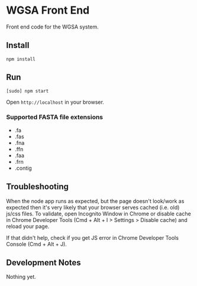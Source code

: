WGSA Front End
==========

Front end code for the WGSA system.

Install
----------------
`npm install`

Run
----------------
`[sudo] npm start`

Open `http://localhost` in your browser.

### Supported FASTA file extensions
* .fa
* .fas
* .fna
* .ffn
* .faa
* .frn
* .contig

Troubleshooting
----------------
When the node app runs as expected, but the page doesn't look/work as expected then it's very likely that your browser serves cached (i.e. old) js/css files. To validate, open Incognito Window in Chrome or disable cache in Chrome Developer Tools (Cmd + Alt + I > Settings > Disable cache) and reload your page.

If that didn't help, check if you get JS error in Chrome Developer Tools Console (Cmd + Alt + J).

Development Notes
----------------

Nothing yet.